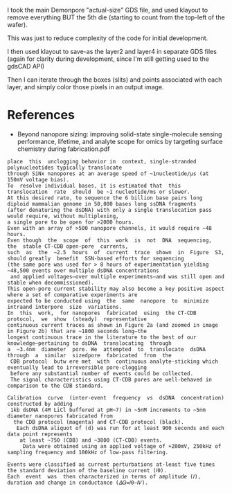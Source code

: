 I took the main Demonpore "actual-size" GDS file, and used klayout to remove everything BUT the 5th die (starting to count from the top-left of the wafer).


This was just to reduce complexity of the code for initial development.


I then used klayout to save-as the layer2 and layer4 in separate GDS files (again for clarity during development, since I'm still getting used to the gdsCAD API)

Then I can iterate through the boxes (slits) and points associated with each layer, and simply color those pixels in an output image.

# References
* Beyond nanopore sizing: improving solid-state single-molecule sensing performance, lifetime, and analyte scope for omics by targeting surface chemistry during fabrication.pdf
```
place  this  unclogging behavior in  context, single-stranded  polynucleotides typically translocate
through SiNx nanopores at an average speed of ~1nucleotide/μs (at 150mV voltage bias).
To  resolve individual bases, it is estimated that  this  translocation  rate  should  be ~1 nucleotide/ms or slower.
At this desired rate, to sequence the 6 billion base pairs long diploid mammalian genome in 50,000 bases long ssDNA fragments
(after denaturing the dsDNA) with only a single translocation pass would require, without multiplexing,
a single pore to be open for >2000 hours.
Even with an array of >500 nanopore channels, it would require ~48 hours.
Even though  the  scope  of  this  work  is  not  DNA  sequencing,  the  stable CT-CDB open-pore  currents,
such  as  the  ~2.5  hours  of  current  trace  shown  in  Figure  S3,  should greatly  benefit  SSN-based efforts for sequencing
(the same pore was used for > 8 hours of experimentation yielding ~48,500 events over multiple dsDNA concentrations
 and applied voltages—over multiple experiments—and was still open and stable when decommissioned).
This open-pore current stability may also become a key positive aspect where a set of comparative experiments are
expected to be conducted using  the  same  nanopore  to  minimize intraand interpore  size  variations.
In  this  work,  for nanopores  fabricated  using  the CT-CDB  protocol,  we  show  (steady)  representative
continuous current traces as shown in Figure 2a (and zoomed in image in Figure 2b) that are ~1800 seconds long—the
longest continuous trace in the literature to the best of our knowledge—pertaining to dsDNA  translocating  through
a  ~3.4nm  diameter  pore. We  attempted  to  translocate  dsDNA through  a  similar  sizedpore  fabricated  from  the
 CDB protocol  butw ere met  with  continuous analyte-sticking which eventually lead to irreversible pore-clogging
 before any substantial number of events could be collected.
 The signal characteristics using CT-CDB pores are well-behaved in comparison to the CDB standard.
```

```
Calibration  curve  (inter-event  frequency  vs  dsDNA  concentration) constructed by adding
 1kb dsDNA (4M LiCl buffered at pH~7) in ~5nM increments to ~5nm diameter nanopores fabricated from
  the CDB protocol (magenta) and CT-CDB protocol (black).
   Each dsDNA aliquot of (d) was run for at least 900 seconds and each data point represents
    at least ~750 (CDB) and ~3800 (CT-CDB) events.
     Data were obtained using an applied voltage of +200mV, 250kHz of sampling frequency and 100kHz of low-pass filtering.
```


```
Events were classified as current perturbations at-least five times the standard deviation of the baseline current (𝐼0).
Each  event  was  then characterized in terms of amplitude (𝐼), duration and change in conductance (𝛥𝐺=𝐼0−𝐼𝑉).
```


